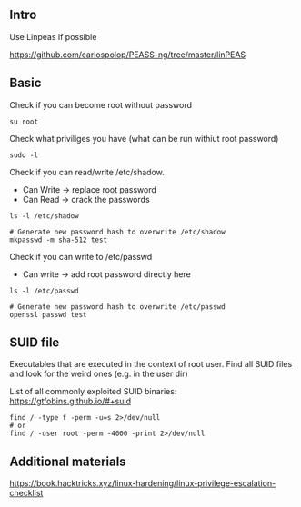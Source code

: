 ## Intro
Use Linpeas if possible

https://github.com/carlospolop/PEASS-ng/tree/master/linPEAS

## Basic
Check if you can become root without password
```
su root
```

Check what priviliges you have (what can be run withiut root password)
```
sudo -l
```

Check if you can read/write /etc/shadow.
- Can Write -> replace root password
- Can Read -> crack the passwords
```
ls -l /etc/shadow

# Generate new password hash to overwrite /etc/shadow
mkpasswd -m sha-512 test
```

Check if you can write to /etc/passwd
- Can write -> add root password directly here
```
ls -l /etc/passwd

# Generate new password hash to overwrite /etc/passwd
openssl passwd test
```

## SUID file
Executables that are executed in the context of root user.
Find all SUID files and look for the weird ones (e.g. in the user dir)

List of all commonly exploited SUID binaries: https://gtfobins.github.io/#+suid
```
find / -type f -perm -u=s 2>/dev/null
# or
find / -user root -perm -4000 -print 2>/dev/null
```

## Additional materials
https://book.hacktricks.xyz/linux-hardening/linux-privilege-escalation-checklist
